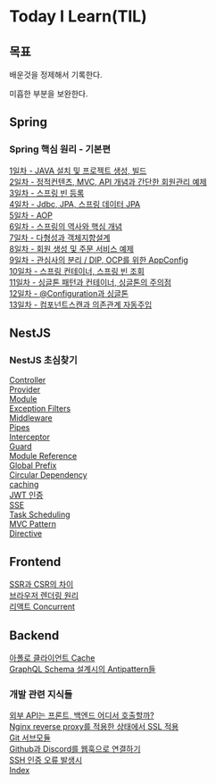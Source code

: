 # Today I Learn(TIL)

## 목표

배운것을 정제해서 기록한다.

미흡한 부분을 보완한다.

## Spring

### Spring 핵심 원리 - 기본편

[1일차 - JAVA 설치 및 프로젝트 생성, 빌드](https://github.com/jub3907/Today-I-Learn/blob/main/spring/day1.md)\
[2일차 - 정적컨텐츠, MVC, API 개념과 간단한 회원관리 예제](https://github.com/jub3907/Today-I-Learn/blob/main/spring/day2.md)\
[3일차 - 스프링 빈 등록](https://github.com/jub3907/Today-I-Learn/blob/main/spring/day3.md)\
[4일차 - Jdbc, JPA, 스프링 데이터 JPA](https://github.com/jub3907/Today-I-Learn/blob/main/spring/day4.md)\
[5일차 - AOP](https://github.com/jub3907/Today-I-Learn/blob/main/spring/day5.md)\
[6일차 - 스프링의 역사와 핵심 개념](https://github.com/jub3907/Today-I-Learn/blob/main/spring/day6.md)\
[7일차 - 다형성과 객체지향설계](https://github.com/jub3907/Today-I-Learn/blob/main/spring/day7.md)\
[8일차 - 회원 생성 및 주문 서비스 예제](https://github.com/jub3907/Today-I-Learn/blob/main/spring/day8.md)\
[9일차 - 관심사의 분리 / DIP, OCP를 위한 AppConfig](https://github.com/jub3907/Today-I-Learn/blob/main/spring/day9.md)\
[10일차 - 스프링 컨테이너, 스프링 빈 조회](https://github.com/jub3907/Today-I-Learn/blob/main/spring/day9.md)\
[11일차 - 싱글톤 패턴과 컨테이너, 싱글톤의 주의점](https://github.com/jub3907/Today-I-Learn/blob/main/spring/day11.md)\
[12일차 - @Configuration과 싱글톤](https://github.com/jub3907/Today-I-Learn/blob/main/spring/day12.md)\
[13일차 - 컴포넌트스캔과 의존관계 자동주입](https://github.com/jub3907/Today-I-Learn/blob/main/spring/day13.md)

## NestJS

### NestJS 초심찾기

[Controller](https://github.com/jub3907/Today-I-Learn/blob/main/nestjs/controller.md)\
[Provider](https://github.com/jub3907/Today-I-Learn/blob/main/nestjs/provider.md)\
[Module](https://github.com/jub3907/Today-I-Learn/blob/main/nestjs/module.md)\
[Exception Filters](https://github.com/jub3907/Today-I-Learn/blob/main/nestjs/exception_filter.md)\
[Middleware](https://github.com/jub3907/Today-I-Learn/blob/main/nestjs/middleware.md)\
[Pipes](https://github.com/jub3907/Today-I-Learn/blob/main/nestjs/pipes.md)\
[Interceptor](https://github.com/jub3907/Today-I-Learn/blob/main/nestjs/interceptor.md)\
[Guard](https://github.com/jub3907/Today-I-Learn/blob/main/nestjs/guard.md)\
[Module Reference](https://github.com/jub3907/Today-I-Learn/blob/main/nestjs/module-reference.md)\
[Global Prefix](https://github.com/jub3907/Today-I-Learn/blob/main/nestjs/global_prefix.md)\
[Circular Dependency](https://github.com/jub3907/Today-I-Learn/blob/main/nestjs/circular_dependency.md)\
[caching](https://github.com/jub3907/Today-I-Learn/blob/main/nestjs/caching.md)\
[JWT 인증](https://github.com/jub3907/Today-I-Learn/blob/main/nestjs/authentication.md)\
[SSE](https://github.com/jub3907/Today-I-Learn/blob/main/nestjs/SSE.md)\
[Task Scheduling](https://github.com/jub3907/Today-I-Learn/blob/main/nestjs/task_scheduling.md)\
[MVC Pattern](https://github.com/jub3907/Today-I-Learn/blob/main/nestjs/mvc.md)\
[Directive](https://github.com/jub3907/Today-I-Learn/blob/main/nestjs/directives.md)

## Frontend

[SSR과 CSR의 차이](https://github.com/jub3907/Today-I-Learn/blob/main/frontend/SSR_CSR.md)\
[브라우저 렌더링 원리](https://github.com/jub3907/Today-I-Learn/blob/main/frontend/browser_rendering.md)\
[리액트 Concurrent](https://github.com/jub3907/Today-I-Learn/blob/main/frontend/react-concurrent.md)

## Backend

[아폴로 클라이언트 Cache](https://github.com/jub3907/Today-I-Learn/blob/main/backend/apollo-caching.md)\
[GraphQL Schema 설계시의 Antipattern들](https://github.com/jub3907/Today-I-Learn/blob/main/backend/gql-nest.md)

### 개발 관련 지식들

[외부 API는 프론트, 백엔드 어디서 호출할까?](https://github.com/jub3907/Today-I-Learn/blob/main/develop/3rd_party_api_call.md)\
[Nginx reverse proxy를 적용한 상태에서 SSL 적용](https://github.com/jub3907/Today-I-Learn/blob/main/develop/ssl.md)\
[Git 서브모듈](https://github.com/jub3907/Today-I-Learn/blob/main/develop/git_sub_module.md)\
[Github과 Discord를 웹훅으로 연결하기](https://github.com/jub3907/Today-I-Learn/blob/main/develop/discord-webhook.md)\
[SSH 인증 오류 발생시](https://github.com/jub3907/Today-I-Learn/blob/main/develop/ssh_fail.md)\
[Index](https://github.com/jub3907/Today-I-Learn/blob/main/develop/index.md)
